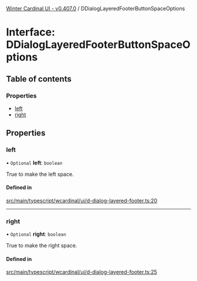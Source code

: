 [Winter Cardinal UI - v0.407.0](../index.md) / DDialogLayeredFooterButtonSpaceOptions

# Interface: DDialogLayeredFooterButtonSpaceOptions

## Table of contents

### Properties

- [left](DDialogLayeredFooterButtonSpaceOptions.md#left)
- [right](DDialogLayeredFooterButtonSpaceOptions.md#right)

## Properties

### left

• `Optional` **left**: `boolean`

True to make the left space.

#### Defined in

[src/main/typescript/wcardinal/ui/d-dialog-layered-footer.ts:20](https://github.com/winter-cardinal/winter-cardinal-ui/blob/v0.407.0/src/main/typescript/wcardinal/ui/d-dialog-layered-footer.ts#L20)

___

### right

• `Optional` **right**: `boolean`

True to make the right space.

#### Defined in

[src/main/typescript/wcardinal/ui/d-dialog-layered-footer.ts:25](https://github.com/winter-cardinal/winter-cardinal-ui/blob/v0.407.0/src/main/typescript/wcardinal/ui/d-dialog-layered-footer.ts#L25)
